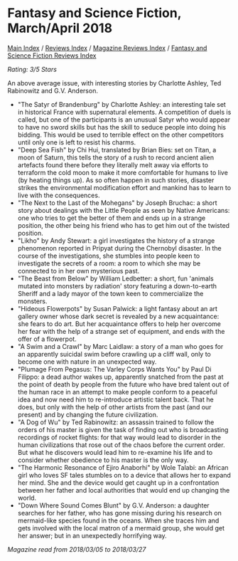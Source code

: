 # Fantasy and Science Fiction, March/April 2018

[Main Index](../../../README.md) / [Reviews Index](../../README.md) / [Magazine Reviews Index](../README.md) / [Fantasy and Science Fiction Reviews Index](README.md)

*Rating: 3/5 Stars*

An above average issue, with interesting stories by Charlotte Ashley, Ted Rabinowitz and G.V. Anderson.

- "The Satyr of Brandenburg" by Charlotte Ashley: an interesting tale set in historical France with supernatural elements. A competition of duels is called, but one of the participants is an unusual Satyr who would appear to have no sword skills but has the skill to seduce people into doing his bidding. This would be used to terrible effect on the other competitors until only one is left to resist his charms.
- "Deep Sea Fish" by Chi Hui, translated by Brian Bies: set on Titan, a moon of Saturn, this tells the story of a rush to record ancient alien artefacts found there before they literally melt away via efforts to terraform the cold moon to make it more comfortable for humans to live (by heating things up). As so often happen in such stories, disaster strikes the environmental modification effort and mankind has to learn to live with the consequences.
- "The Next to the Last of the Mohegans" by Joseph Bruchac: a short story about dealings with the Little People as seen by Native Americans: one who tries to get the better of them and ends up in a strange position, the other being his friend who has to get him out of the twisted position.
- "Likho" by Andy Stewart: a girl investigates the history of a strange phenomenon reported in Pripyat during the Chernobyl disaster. In the course of the investigations, she stumbles into people keen to investigate the secrets of a room: a room to which she may be connected to in her own mysterious past.
- "The Beast from Below" by William Ledbetter: a short, fun 'animals mutated into monsters by radiation' story featuring a down-to-earth Sheriff and a lady mayor of the town keen to commercialize the monsters.
- "Hideous Flowerpots" by Susan Palwick: a light fantasy about an art gallery owner whose dark secret is revealed by a new acquaintance: she fears to do art. But her acquaintance offers to help her overcome her fear with the help of a strange set of equipment, and ends with the offer of a flowerpot.
- "A Swim and a Crawl" by Marc Laidlaw: a story of a man who goes for an apparently suicidal swim before crawling up a cliff wall, only to become one with nature in an unexpected way.
- "Plumage From Pegasus: The Varley Corps Wants You" by Paul Di Filippo: a dead author wakes up, apparently snatched from the past at the point of death by people from the future who have bred talent out of the human race in an attempt to make people conform to a peaceful idea and now need him to re-introduce artistic talent back. That he does, but only with the help of other artists from the past (and our present) and by changing the future civilization.
- "A Dog of Wu" by Ted Rabinowitz: an assassin trained to follow the orders of his master is given the task of finding out who is broadcasting recordings of rocket flights: for that way would lead to disorder in the human civilizations that rose out of the chaos before the current order. But what he discovers would lead him to re-examine his life and to consider whether obedience to his master is the only way.
- "The Harmonic Resonance of Ejiro Anaborhi" by Wole Talabi: an African girl who loves SF tales stumbles on to a device that allows her to expand her mind. She and the device would get caught up in a confrontation between her father and local authorities that would end up changing the world.
- "Down Where Sound Comes Blunt" by G.V. Anderson: a daughter searches for her father, who has gone missing during his research on mermaid-like species found in the oceans. When she traces him and gets involved with the local matron of a mermaid group, she would get her answer; but in an unexpectedly horrifying way.

*Magazine read from 2018/03/05 to 2018/03/27*
